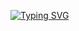 [![Typing SVG](https://readme-typing-svg.demolab.com?font=+JetBrains+Mono+&size=16&pause=1000&color=278DF7&multiline=true&width=300&lines=my+main+website+%3A3;+++++++++++++++++++++++++++++++++++++++++++++++++++++++)](https://git.io/typing-svg)
